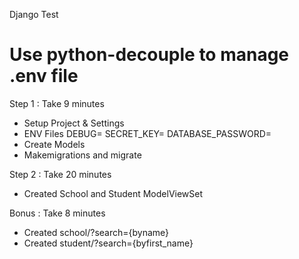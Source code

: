 Django Test
# Use python-decouple to manage .env file
Step 1 : Take 9 minutes
 - Setup Project & Settings
 - ENV Files 
    DEBUG=
    SECRET_KEY=
    DATABASE_PASSWORD=
 - Create Models
 - Makemigrations and migrate 

Step 2 : Take 20 minutes
 - Created School and Student ModelViewSet
 
Bonus : Take 8 minutes
 - Created school/?search={byname}
 - Created student/?search={byfirst_name}